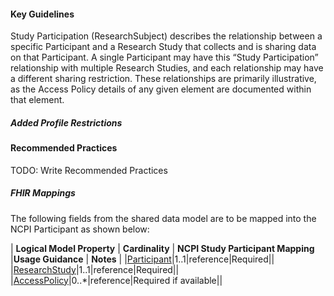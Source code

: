 #### Key Guidelines
Study Participation (ResearchSubject) describes the relationship between a specific Participant and a Research Study that collects and is sharing data on that Participant. A single Participant may have this “Study Participation” relationship with multiple Research Studies, and each relationship may have a different sharing restriction. These relationships are primarily illustrative, as the Access Policy details of any given element are documented within that element. 

##### Added Profile Restrictions


#### Recommended Practices
TODO: Write Recommended Practices

##### FHIR Mappings
The following fields from the shared data model are to be mapped into the NCPI Participant as shown below:


| **Logical Model Property** | **Cardinality** |  **NCPI Study Participant Mapping** |**Usage Guidance** | **Notes** |
|[Participant](StructureDefinition-SharedDataModelStudyParticipant-definitions.html#diff_SharedDataModelStudyParticipant.participant)|1..1|reference|Required||
|[ResearchStudy](StructureDefinition-SharedDataModelStudyParticipant-definitions.html#diff_SharedDataModelStudyParticipant.researchStudy)|1..1|reference|Required||
|[AccessPolicy](StructureDefinition-SharedDataModelStudyParticipant-definitions.html#diff_SharedDataModelStudyParticipant.accessPolicy)|0..*|reference|Required if available||

